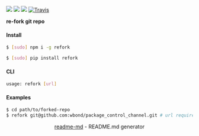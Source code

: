 [![](https://img.shields.io/badge/OS-Unix-blue.svg?longCache=True)]()
[![](https://img.shields.io/pypi/v/refork.svg?maxAge=3600)](https://pypi.org/project/refork/)
[![](https://img.shields.io/npm/v/refork.svg?maxAge=3600)](https://www.npmjs.com/package/refork)
[![Travis](https://api.travis-ci.org/looking-for-a-job/refork.svg?branch=master)](https://travis-ci.org/looking-for-a-job/refork/)

<b>re-fork git repo</b>

#### Install
```bash
$ [sudo] npm i -g refork
```
```bash
$ [sudo] pip install refork
```

#### CLI
```bash
usage: refork [url]
```

#### Examples
```bash
$ cd path/to/forked-repo
$ refork git@github.com:wbond/package_control_channel.git # url required 1 time only
```

<p align="center"><a href="https://pypi.org/project/readme-md/">readme-md</a> - README.md generator</p>